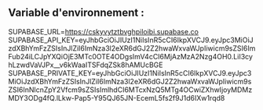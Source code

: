 ## Variable d'environnement :

SUPABASE_URL=https://cskyvytztbvghpiloibi.supabase.co
SUPABASE_API_KEY=eyJhbGciOiJIUzI1NiIsInR5cCI6IkpXVCJ9.eyJpc3MiOiJzdXBhYmFzZSIsInJlZiI6ImNza3l2eXR6dGJ2Z2hwaWxvaWJpIiwicm9sZSI6ImFub24iLCJpYXQiOjE3MTc0OTE4ODgsImV4cCI6MjAzMzA2Nzg4OH0.LiI3cyhLzwdVaVJPx__v6kWaaITSFdqZSk8hAMUcBGE
SUPABASE_PRIVATE_KEY=eyJhbGciOiJIUzI1NiIsInR5cCI6IkpXVCJ9.eyJpc3MiOiJzdXBhYmFzZSIsInJlZiI6ImNza3l2eXR6dGJ2Z2hwaWxvaWJpIiwicm9sZSI6InNlcnZpY2Vfcm9sZSIsImlhdCI6MTcxNzQ5MTg4OCwiZXhwIjoyMDMzMDY3ODg4fQ.lLkw-Pap5-Y95QJ65JN-EcemL5fs2f9J1d6IXw1rqd8
